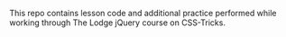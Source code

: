 This repo contains lesson code and additional practice performed while working through The Lodge jQuery course on CSS-Tricks.